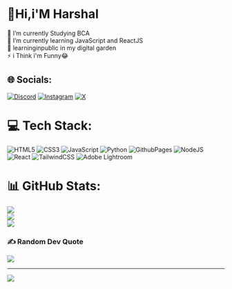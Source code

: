 
# 👋Hi,i'M Harshal
🔭 I’m currently Studying BCA <br> 
🌱 I’m currently learning JavaScript and ReactJS<br>
🌷 learninginpublic in my digital garden<br>
⚡ i Think i'm Funny😂


## 🌐 Socials:
[![Discord](https://img.shields.io/badge/Discord-%237289DA.svg?logo=discord&logoColor=white)](https://discord.gg/theharshal_28498) [![Instagram](https://img.shields.io/badge/Instagram-%23E4405F.svg?logo=Instagram&logoColor=white)](https://instagram.com/__theharshal) [![X](https://img.shields.io/badge/X-black.svg?logo=X&logoColor=white)](https://x.com/@__theharshal) 

# 💻 Tech Stack:
![HTML5](https://img.shields.io/badge/html5-%23E34F26.svg?style=plastic&logo=html5&logoColor=white) ![CSS3](https://img.shields.io/badge/css3-%231572B6.svg?style=plastic&logo=css3&logoColor=white) ![JavaScript](https://img.shields.io/badge/javascript-%23323330.svg?style=plastic&logo=javascript&logoColor=%23F7DF1E) ![Python](https://img.shields.io/badge/python-3670A0?style=plastic&logo=python&logoColor=ffdd54) ![GithubPages](https://img.shields.io/badge/github%20pages-121013?style=plastic&logo=github&logoColor=white) ![NodeJS](https://img.shields.io/badge/node.js-6DA55F?style=plastic&logo=node.js&logoColor=white) ![React](https://img.shields.io/badge/react-%2320232a.svg?style=plastic&logo=react&logoColor=%2361DAFB) ![TailwindCSS](https://img.shields.io/badge/tailwindcss-%2338B2AC.svg?style=plastic&logo=tailwind-css&logoColor=white) ![Adobe Lightroom](https://img.shields.io/badge/Adobe%20Lightroom-31A8FF.svg?style=plastic&logo=Adobe%20Lightroom&logoColor=white)
# 📊 GitHub Stats:
![](https://github-readme-stats.vercel.app/api?username=theharshal005&theme=dark&hide_border=false&include_all_commits=false&count_private=false)<br/>
![](https://github-readme-streak-stats.herokuapp.com/?user=theharshal005&theme=dark&hide_border=false)<br/>
![](https://github-readme-stats.vercel.app/api/top-langs/?username=theharshal005&theme=dark&hide_border=false&include_all_commits=false&count_private=false&layout=compact)

### ✍️ Random Dev Quote
![](https://quotes-github-readme.vercel.app/api?type=horizontal&theme=dark)

---
[![](https://visitcount.itsvg.in/api?id=theharshal005&icon=0&color=1)](https://visitcount.itsvg.in)

<!-- Proudly created with GPRM ( https://gprm.itsvg.in ) -->
